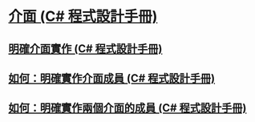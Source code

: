 # [介面 (C# 程式設計手冊)](index.md)
## [明確介面實作 (C# 程式設計手冊)](explicit-interface-implementation.md)
## [如何：明確實作介面成員 (C# 程式設計手冊)](how-to-explicitly-implement-interface-members.md)
## [如何：明確實作兩個介面的成員 (C# 程式設計手冊)](how-to-explicitly-implement-members-of-two-interfaces.md)
